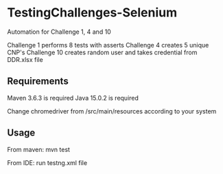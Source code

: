 # TestingChallenges-Selenium
Automation for Challenge 1, 4 and 10

Challenge 1 performs 8 tests with asserts
Challenge 4 creates 5 unique CNP's
Challenge 10 creates random user and takes credential from DDR.xlsx file

## Requirements

Maven 3.6.3 is required
Java 15.0.2 is required

Change chromedriver from /src/main/resources according to your system 

## Usage

From maven: mvn test

From IDE: run testng.xml file
